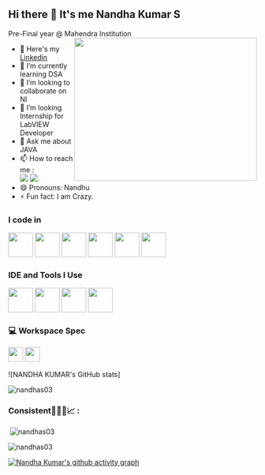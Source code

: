 ## Hi there 👋 It's me Nandha Kumar S

Pre-Final year @ Mahendra Institution
<img align="right" width="370" height="290" src="https://i.pinimg.com/originals/47/f0/34/47f0342cec72b800463bf003eac1257e.gif">
- 🔭 Here's my [Linkedin](https://bit.ly/49UUnM5)                                              
- 🌱 I’m currently learning DSA
- 👯 I’m looking to collaborate on NI
- 🤔 I’m looking Internship for LabVIEW Developer 
- 💬 Ask me about JAVA
- 📫 How to reach me :
<br /> [<img src="https://img.shields.io/badge/Gmail-D14836?style=for-the-badge&logo=gmail&logoColor=white" />](rexnandhans@gmail.com) [<img src="https://img.shields.io/badge/LinkedIn-0077B5?style=for-the-badge&logo=linkedin&logoColor=white" />](https://bit.ly/49UUnM5)
- 😄 Pronouns: Nandhu
- ⚡ Fun fact: I am Crazy.
 
### I code in
 <img height="50" width="50" src="https://img.icons8.com/color/48/000000/c-programming.png" /> <img height="50" width="50" src="https://img.icons8.com/color/48/000000/c-plus-plus-logo.png" /> <img height="50" width="50" src="https://img.icons8.com/color/48/000000/java-coffee-cup-logo.png" /> <img height="50" width="50" src="https://img.icons8.com/color/48/000000/html-5.png" /> <img height="50" width="50" src="https://img.icons8.com/color/48/000000/css3.png" />  <img height="50" width="50" src="https://img.icons8.com/fluent/48/000000/arduino.png"/>
 
### IDE and Tools I Use
<img height="50" width="50" src="https://img.icons8.com/color/48/000000/visual-studio-code-2019.png"/> <img height="50" width="50" src="https://img.icons8.com/color/50/000000/git.png"/> <img height="50" src="https://img.icons8.com/officel/480/null/java-eclipse.png"/> <img height="50" src="https://img.icons8.com/color/480/null/notion--v1.png" />

### 💻 Workspace Spec
<img height="30" src="https://img.shields.io/badge/NVIDIA-GTX1650-76B900?style=for-the-badge&logo=nvidia&logoColor=white"/>  <img height="30" src="https://img.shields.io/badge/AMD-Ryzen_5_4600H-ED1C24?style=for-the-badge&logo=amd&logoColor=white"/> 

![NANDHA KUMAR's GitHub stats]

<p align="left"> <img src="https://komarev.com/ghpvc/?username=nandhas03&label=Profile%20views&color=0e75b6&style=flat" alt="nandhas03" /> </p>

<h3 align="left">Consistent👨🏼‍💻📈 :</h3>
<p align="left">
</p>

 <p>&nbsp;<img align="center" src="https://github-readme-stats.vercel.app/api?username=nandhas03&show_icons=true&locale=en&theme=radical" alt="nandhas03" /></p>

<p><img align="center" src="https://github-readme-streak-stats.herokuapp.com/?user=nandhas03&theme=radical" alt="nandhas03" /></p>

[![Nandha Kumar's github activity graph](https://github-readme-activity-graph.vercel.app/graph?username=nandhas03&bg_color=000000&color=ffffff&line=00ff4c&point=ffffff&area=true&hide_border=true)](https://github.com/nandhas03/github-readme-activity-graph)
